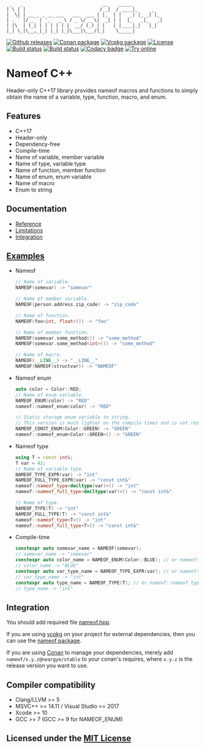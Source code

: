 ```text
 _   _                             __    _____
| \ | |                           / _|  / ____|_     _
|  \| | __ _ _ __ ___   ___  ___ | |_  | |   _| |_ _| |_
| . ` |/ _` | '_ ` _ \ / _ \/ _ \|  _| | |  |_   _|_   _|
| |\  | (_| | | | | | |  __/ (_) | |   | |____|_|   |_|
|_| \_|\__,_|_| |_| |_|\___|\___/|_|    \_____|
```

[![Github releases](https://img.shields.io/github/release/Neargye/nameof.svg)](https://github.com/Neargye/nameof/releases)
[![Conan package](https://img.shields.io/badge/Conan-package-blueviolet)](https://bintray.com/neargye/conan-packages/nameof:neargye)
[![Vcpkg package](https://img.shields.io/badge/Vcpkg-package-blueviolet)](https://github.com/microsoft/vcpkg/tree/master/ports/nameof)
[![License](https://img.shields.io/github/license/Neargye/nameof.svg)](LICENSE)
[![Build status](https://travis-ci.org/Neargye/nameof.svg?branch=master)](https://travis-ci.org/Neargye/nameof)
[![Build status](https://ci.appveyor.com/api/projects/status/yq5fk0d9mwljbubt/branch/master?svg=true)](https://ci.appveyor.com/project/Neargye/nameof/branch/master)
[![Codacy badge](https://api.codacy.com/project/badge/Grade/1d06f3f07afe4f34acd29c0c8efa830b)](https://www.codacy.com/app/Neargye/nameof?utm_source=github.com&amp;utm_medium=referral&amp;utm_content=Neargye/nameof&amp;utm_campaign=Badge_Grade)
[![Try online](https://img.shields.io/badge/try-online-blue.svg)](https://wandbox.org/permlink/a3pi8aYGnzuMq5Bd)

# Nameof C++

Header-only C++17 library provides nameof macros and functions to simply obtain the name of a variable, type, function, macro, and enum.

## Features

* C++17
* Header-only
* Dependency-free
* Compile-time
* Name of variable, member variable
* Name of type, variable type
* Name of function, member function
* Name of enum, enum variable
* Name of macro
* Enum to string

## Documentation

* [Reference](doc/reference.md)
* [Limitations](doc/limitations.md)
* [Integration](#Integration)

## [Examples](example/example.cpp)

* Nameof
  ```cpp
  // Name of variable.
  NAMEOF(somevar) -> "somevar"

  // Name of member variable.
  NAMEOF(person.address.zip_code) -> "zip_code"

  // Name of function.
  NAMEOF(foo<int, float>()) -> "foo"

  // Name of member function.
  NAMEOF(somevar.some_method()) -> "some_method"
  NAMEOF(somevar.some_method<int>()) -> "some_method"

  // Name of macro.
  NAMEOF(__LINE__) -> "__LINE__"
  NAMEOF(NAMEOF(structvar)) -> "NAMEOF"
  ```

* Nameof enum
  ```cpp
  auto color = Color::RED;
  // Name of enum variable.
  NAMEOF_ENUM(color) -> "RED"
  nameof::nameof_enum(color) -> "RED"

  // Static storage enum variable to string.
  // This version is much lighter on the compile times and is not restricted to the enum_range limitation.
  NAMEOF_CONST_ENUM(Color::GREEN) -> "GREEN"
  nameof::nameof_enum<Color::GREEN>() -> "GREEN"
  ```

* Nameof type
  ```cpp
  using T = const int&;
  T var = 42;
  // Name of variable type.
  NAMEOF_TYPE_EXPR(var) -> "int"
  NAMEOF_FULL_TYPE_EXPR(var) -> "const int&"
  nameof::nameof_type<decltype(var)>() -> "int"
  nameof::nameof_full_type<decltype(var)>() -> "const int&"

  // Name of type.
  NAMEOF_TYPE(T) -> "int"
  NAMEOF_FULL_TYPE(T) -> "const int&"
  nameof::nameof_type<T>() -> "int"
  nameof::nameof_full_type<T>() -> "const int&"
  ```

* Compile-time
  ```cpp
  constexpr auto somevar_name = NAMEOF(somevar);
  // somevar_name -> "somevar"
  constexpr auto color_name = NAMEOF_ENUM(Color::BLUE); // or nameof::nameof_enum(Color::BLUE)
  // color_name -> "BLUE"
  constexpr auto var_type_name = NAMEOF_TYPE_EXPR(var); // or nameof::nameof_type<decltype(var)>()
  // var_type_name -> "int"
  constexpr auto type_name = NAMEOF_TYPE(T); // or nameof::nameof_type<T>()
  // type_name -> "int"
  ```

## Integration

You should add required file [nameof.hpp](include/nameof.hpp).

If you are using [vcpkg](https://github.com/Microsoft/vcpkg/) on your project for external dependencies, then you can use the [nameof package](https://github.com/microsoft/vcpkg/tree/master/ports/nameof).

If you are using [Conan](https://www.conan.io/) to manage your dependencies, merely add `nameof/x.y.z@neargye/stable` to your conan's requires, where `x.y.z` is the release version you want to use.

## Compiler compatibility

* Clang/LLVM >= 5
* MSVC++ >= 14.11 / Visual Studio >= 2017
* Xcode >= 10
* GCC >= 7 (GCC >= 9 for NAMEOF_ENUM)

## Licensed under the [MIT License](LICENSE)
